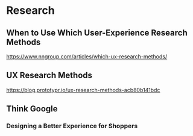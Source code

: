 # Research

## When to Use Which User-Experience Research Methods
https://www.nngroup.com/articles/which-ux-research-methods/

## UX Research Methods
https://blog.prototypr.io/ux-research-methods-acb80b141bdc

## Think Google

### Designing a Better Experience for Shoppers